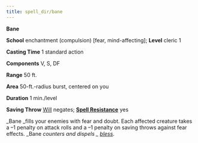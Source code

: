 ```yaml
---
title: spell_dir/bane
---
```

 **Bane**

**School** enchantment (compulsion) [fear, mind-affecting]; **Level** cleric 1

**Casting Time** 1 standard action

**Components** V, S, DF

**Range** 50 ft.

**Area** 50-ft.-radius burst, centered on you

**Duration** 1 min./level

**Saving Throw** [Will](../combat#_will) negates; **[Spell Resistance](../glossary#_spell-resistance)** yes

_Bane _fills your enemies with fear and doubt. Each affected creature takes a –1 penalty on attack rolls and a –1 penalty on saving throws against fear effects. _Bane _counters and dispels _ [bless](bless#_bless)_.

